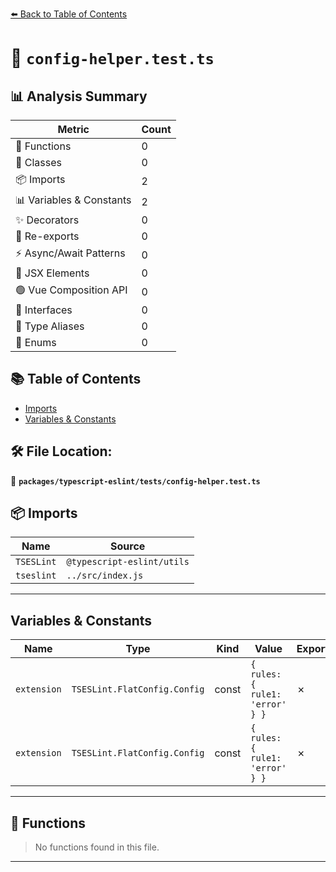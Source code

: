 [⬅️ Back to Table of Contents](../../../index.md)

# 📄 `config-helper.test.ts`

## 📊 Analysis Summary

| Metric | Count |
|--------|-------|
| 🔧 Functions | 0 |
| 🧱 Classes | 0 |
| 📦 Imports | 2 |
| 📊 Variables & Constants | 2 |
| ✨ Decorators | 0 |
| 🔄 Re-exports | 0 |
| ⚡ Async/Await Patterns | 0 |
| 💠 JSX Elements | 0 |
| 🟢 Vue Composition API | 0 |
| 📐 Interfaces | 0 |
| 📑 Type Aliases | 0 |
| 🎯 Enums | 0 |

## 📚 Table of Contents

- [Imports](#imports)
- [Variables & Constants](#variables-constants)

## 🛠️ File Location:
📂 **`packages/typescript-eslint/tests/config-helper.test.ts`**

## 📦 Imports

| Name | Source |
|------|--------|
| `TSESLint` | `@typescript-eslint/utils` |
| `tseslint` | `../src/index.js` |


---

## Variables & Constants

| Name | Type | Kind | Value | Exported |
|------|------|------|-------|----------|
| `extension` | `TSESLint.FlatConfig.Config` | const | `{ rules: { rule1: 'error' } }` | ✗ |
| `extension` | `TSESLint.FlatConfig.Config` | const | `{ rules: { rule1: 'error' } }` | ✗ |


---

## 🔧 Functions

> No functions found in this file.


---